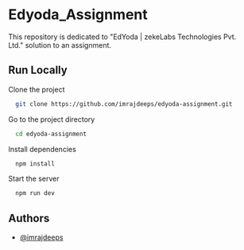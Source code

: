 # Edyoda_Assignment

This repository is dedicated to "EdYoda | zekeLabs Technologies Pvt. Ltd." solution to an assignment.

## Run Locally

Clone the project

```bash
  git clone https://github.com/imrajdeeps/edyoda-assignment.git
```

Go to the project directory

```bash
  cd edyoda-assignment
```

Install dependencies

```bash
  npm install
```

Start the server

```bash
  npm run dev
```

## Authors

- [@imrajdeeps](https://github.com/imrajdeeps)
